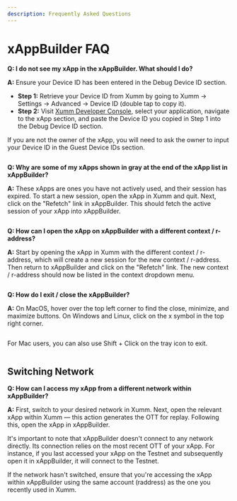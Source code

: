 ```yaml
---
description: Frequently Asked Questions
---
```


# xAppBuilder FAQ

**Q: I do not see my xApp in the xAppBuilder. What should I do?**

**A:** Ensure your Device ID has been entered in the Debug Device ID section.

- **Step 1:** Retrieve your Device ID from Xumm by going to Xumm -> Settings -> Advanced -> Device ID (double tap to copy it).
- **Step 2:** Visit [Xumm Developer Console](https://apps.xumm.dev/), select your application, navigate to the xApp section, and paste the Device ID you copied in Step 1 into the Debug Device ID section.

If you are not the owner of the xApp, you will need to ask the owner to input your Device ID in the Guest Device IDs section.

<figure><img src="../../../.gitbook/assets/Screenshot 2023-08-02 at 4.01.10 PM.png" alt=""><figcaption></figcaption></figure>

**Q: Why are some of my xApps shown in gray at the end of the xApp list in xAppBuilder?**

**A:** These xApps are ones you have not actively used, and their session has expired. To start a new session, open the xApp in Xumm and quit. Next, click on the "Refetch" link in xAppBuilder. This should fetch the active session of your xApp into xAppBuilder.

<figure><img src="../../../.gitbook/assets/Screenshot 2023-08-02 at 4.02.11 PM.png" alt=""><figcaption></figcaption></figure>

**Q: How can I open the xApp on xAppBuilder with a different context / r-address?**

**A:** Start by opening the xApp in Xumm with the different context / r-address, which will create a new session for the new context / r-address. Then return to xAppBuilder and click on the "Refetch" link. The new context / r-address should now be listed in the context dropdown menu.

<figure><img src="../../../.gitbook/assets/Screenshot 2023-08-02 at 4.06.02 PM.png" alt=""><figcaption></figcaption></figure>

**Q: How do I exit / close the xAppBuilder?**

**A:** On MacOS, hover over the top left corner to find the close, minimize, and maximize buttons. On Windows and Linux, click on the x symbol in the top right corner.&#x20;

<figure><img src="../../../.gitbook/assets/Screenshot 2023-08-02 at 4.12.07 PM.png" alt=""><figcaption></figcaption></figure>

For Mac users, you can also use Shift + Click on the tray icon to exit.

<figure><img src="../../../.gitbook/assets/Screenshot 2023-08-02 at 4.15.31 PM.png" alt=""><figcaption></figcaption></figure>

## Switching Network

**Q: How can I access my xApp from a different network within xAppBuilder?**

**A:** First, switch to your desired network in Xumm. Next, open the relevant xApp within Xumm — this action generates the OTT for replay. Following this, open the xApp in xAppBuilder.

It's important to note that xAppBuilder doesn't connect to any network directly. Its connection relies on the most recent OTT of your xApp. For instance, if you last accessed your xApp on the Testnet and subsequently open it in xAppBuilder, it will connect to the Testnet.

If the network hasn't switched, ensure that you're accessing the xApp within xAppBuilder using the same account (raddress) as the one you recently used in Xumm.
